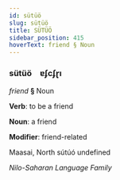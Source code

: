 ```yaml
---
id: sütüö
slug: sütüö
title: SÜTÜÖ
sidebar_position: 415
hoverText: friend § Noun
---
```


### sütüö&emsp;<span kind="abugida">ɐʄcʄɽı</span>

*friend* **§** Noun

**Verb**: to be a friend

**Noun**: a friend

**Modifier**: friend-related

Maasai, North sútúó undefined

*Nilo-Saharan Language Family*